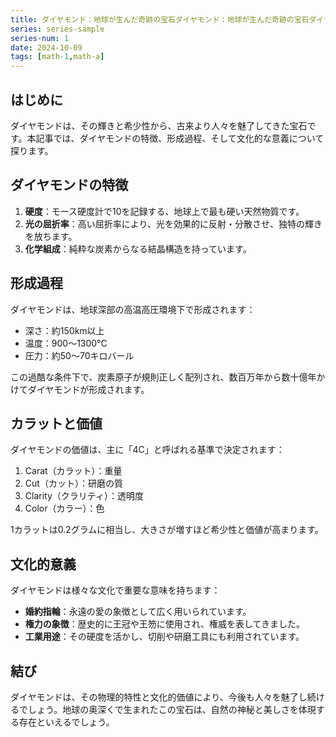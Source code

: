 ```yaml
---
title: ダイヤモンド：地球が生んだ奇跡の宝石ダイヤモンド：地球が生んだ奇跡の宝石ダイヤモンド：地球が生んだ奇跡の宝石
series: series-sample
series-num: 1
date: 2024-10-09
tags: [math-1,math-a]
---
```


## はじめに

ダイヤモンドは、その輝きと希少性から、古来より人々を魅了してきた宝石です。本記事では、ダイヤモンドの特徴、形成過程、そして文化的な意義について探ります。

## ダイヤモンドの特徴

1. **硬度**：モース硬度計で10を記録する、地球上で最も硬い天然物質です。
2. **光の屈折率**：高い屈折率により、光を効果的に反射・分散させ、独特の輝きを放ちます。
3. **化学組成**：純粋な炭素からなる結晶構造を持っています。

## 形成過程

ダイヤモンドは、地球深部の高温高圧環境下で形成されます：

- 深さ：約150km以上
- 温度：900〜1300℃
- 圧力：約50〜70キロバール

この過酷な条件下で、炭素原子が規則正しく配列され、数百万年から数十億年かけてダイヤモンドが形成されます。

## カラットと価値

ダイヤモンドの価値は、主に「4C」と呼ばれる基準で決定されます：

1. Carat（カラット）：重量
2. Cut（カット）：研磨の質
3. Clarity（クラリティ）：透明度
4. Color（カラー）：色

1カラットは0.2グラムに相当し、大きさが増すほど希少性と価値が高まります。

## 文化的意義

ダイヤモンドは様々な文化で重要な意味を持ちます：

- **婚約指輪**：永遠の愛の象徴として広く用いられています。
- **権力の象徴**：歴史的に王冠や王笏に使用され、権威を表してきました。
- **工業用途**：その硬度を活かし、切削や研磨工具にも利用されています。

## 結び

ダイヤモンドは、その物理的特性と文化的価値により、今後も人々を魅了し続けるでしょう。地球の奥深くで生まれたこの宝石は、自然の神秘と美しさを体現する存在といえるでしょう。
